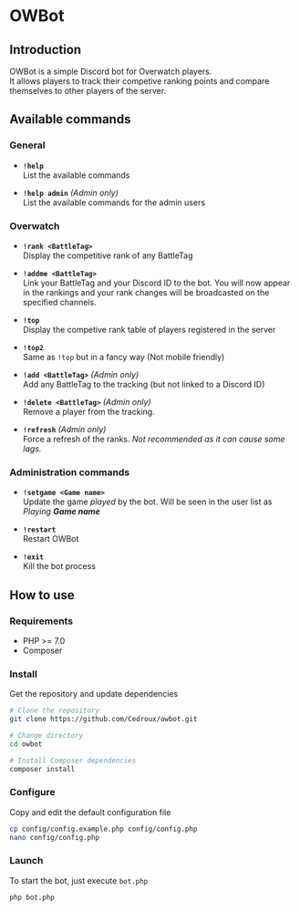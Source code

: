 # OWBot

## Introduction
OWBot is a simple Discord bot for Overwatch players.  
It allows players to track their competive ranking points and compare themselves to other players of the server.


## Available commands

### General

* **`!help`**  
    List the available commands

* **`!help admin`** _(Admin only)_  
    List the available commands for the admin users

### Overwatch

* **`!rank <BattleTag>`**  
    Display the competitive rank of any BattleTag

* **`!addme <BattleTag>`**  
    Link your BattleTag and your Discord ID to the bot. You will now appear in the rankings and your rank changes will be broadcasted on the specified channels.

* **`!top`**  
    Display the competive rank table of players registered in the server

* **`!top2`**  
    Same as `!top` but in a fancy way (Not mobile friendly)

* **`!add <BattleTag>`** _(Admin only)_  
    Add any BattleTag to the tracking (but not linked to a Discord ID)

* **`!delete <BattleTag>`** _(Admin only)_  
    Remove a player from the tracking.

* **`!refresh`** _(Admin only)_  
    Force a refresh of the ranks. *Not recommended as it can cause some lags.*

### Administration commands

* **`!setgame <Game name>`**  
    Update the game *played* by the bot. Will be seen in the user list as *Playing **Game name***

* **`!restart`**  
    Restart OWBot

* **`!exit`**  
    Kill the bot process


## How to use
### Requirements
* PHP >= 7.0
* Composer

### Install
Get the repository and update dependencies
```bash
# Clone the repository
git clone https://github.com/Cedroux/owbot.git

# Change directory
cd owbot

# Install Composer dependencies
composer install
```

### Configure

Copy and edit the default configuration file
```bash
cp config/config.example.php config/config.php
nano config/config.php
```

### Launch
To start the bot, just execute `bot.php`
```bash
php bot.php
```
